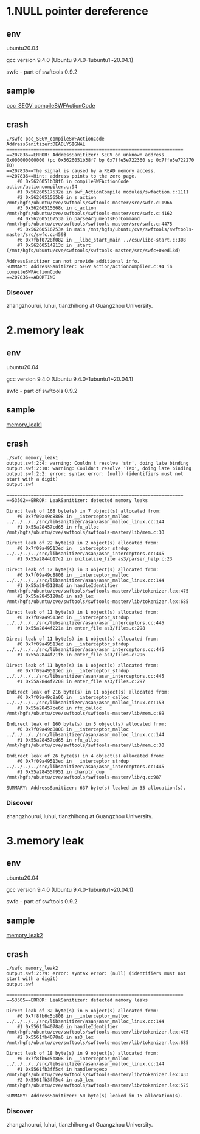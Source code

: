 # 1.NULL pointer dereference
## env
ubuntu20.04 

gcc version 9.4.0 (Ubuntu 9.4.0-1ubuntu1~20.04.1)

swfc - part of swftools 0.9.2

## sample
[poc_SEGV_compileSWFActionCode](https://github.com/keepinggg/poc/blob/main/poc_of_swfc/poc_SEGV_compileSWFActionCode)

## crash
```
./swfc poc_SEGV_compileSWFActionCode
AddressSanitizer:DEADLYSIGNAL
=================================================================
==207836==ERROR: AddressSanitizer: SEGV on unknown address 0x000000000000 (pc 0x5626051b38f7 bp 0x7ffe5e722360 sp 0x7ffe5e722270 T0)
==207836==The signal is caused by a READ memory access.
==207836==Hint: address points to the zero page.
    #0 0x5626051b38f6 in compileSWFActionCode action/actioncompiler.c:94
    #1 0x56260517532e in swf_ActionCompile modules/swfaction.c:1111
    #2 0x5626051565b9 in s_action /mnt/hgfs/ubuntu/cve/swftools/swftools-master/src/swfc.c:1966
    #3 0x56260515668c in c_action /mnt/hgfs/ubuntu/cve/swftools/swftools-master/src/swfc.c:4162
    #4 0x56260516753a in parseArgumentsForCommand /mnt/hgfs/ubuntu/cve/swftools/swftools-master/src/swfc.c:4475
    #5 0x56260516753a in main /mnt/hgfs/ubuntu/cve/swftools/swftools-master/src/swfc.c:4598
    #6 0x7fbf0728f082 in __libc_start_main ../csu/libc-start.c:308
    #7 0x56260514813d in _start (/mnt/hgfs/ubuntu/cve/swftools/swftools-master/src/swfc+0xed13d)

AddressSanitizer can not provide additional info.
SUMMARY: AddressSanitizer: SEGV action/actioncompiler.c:94 in compileSWFActionCode
==207836==ABORTING

```

### Discover
zhangzhourui, luhui, tianzhihong at Guangzhou University.

# 2.memory leak
## env
ubuntu20.04 

gcc version 9.4.0 (Ubuntu 9.4.0-1ubuntu1~20.04.1)

swfc - part of swftools 0.9.2

## sample
[memory_leak1](https://github.com/keepinggg/poc/blob/main/poc_of_swfc/memory_leak1)
## crash
```
./swfc memory_leak1
output.swf:2:4: warning: Couldn't resolve 'str', doing late binding
output.swf:2:10: warning: Couldn't resolve 'Tex', doing late binding
output.swf:2:2: error: syntax error: (null) (identifiers must not start with a digit)
output.swf

=================================================================
==53502==ERROR: LeakSanitizer: detected memory leaks

Direct leak of 168 byte(s) in 7 object(s) allocated from:
    #0 0x7f09a49c8808 in __interceptor_malloc ../../../../src/libsanitizer/asan/asan_malloc_linux.cc:144
    #1 0x55a28457cd65 in rfx_alloc /mnt/hgfs/ubuntu/cve/swftools/swftools-master/lib/mem.c:30

Direct leak of 22 byte(s) in 2 object(s) allocated from:
    #0 0x7f09a49513ed in __interceptor_strdup ../../../../src/libsanitizer/asan/asan_interceptors.cc:445
    #1 0x55a2844b17c2 in initialize_file as3/parser_help.c:23

Direct leak of 12 byte(s) in 3 object(s) allocated from:
    #0 0x7f09a49c8808 in __interceptor_malloc ../../../../src/libsanitizer/asan/asan_malloc_linux.cc:144
    #1 0x55a2845128a6 in handleIdentifier /mnt/hgfs/ubuntu/cve/swftools/swftools-master/lib/tokenizer.lex:475
    #2 0x55a2845128a6 in as3_lex /mnt/hgfs/ubuntu/cve/swftools/swftools-master/lib/tokenizer.lex:685

Direct leak of 11 byte(s) in 1 object(s) allocated from:
    #0 0x7f09a49513ed in __interceptor_strdup ../../../../src/libsanitizer/asan/asan_interceptors.cc:445
    #1 0x55a2844f221a in enter_file as3/files.c:298

Direct leak of 11 byte(s) in 1 object(s) allocated from:
    #0 0x7f09a49513ed in __interceptor_strdup ../../../../src/libsanitizer/asan/asan_interceptors.cc:445
    #1 0x55a2844f21f6 in enter_file as3/files.c:296

Direct leak of 11 byte(s) in 1 object(s) allocated from:
    #0 0x7f09a49513ed in __interceptor_strdup ../../../../src/libsanitizer/asan/asan_interceptors.cc:445
    #1 0x55a2844f2208 in enter_file as3/files.c:297

Indirect leak of 216 byte(s) in 11 object(s) allocated from:
    #0 0x7f09a49c8a06 in __interceptor_calloc ../../../../src/libsanitizer/asan/asan_malloc_linux.cc:153
    #1 0x55a28457ce6d in rfx_calloc /mnt/hgfs/ubuntu/cve/swftools/swftools-master/lib/mem.c:69

Indirect leak of 160 byte(s) in 5 object(s) allocated from:
    #0 0x7f09a49c8808 in __interceptor_malloc ../../../../src/libsanitizer/asan/asan_malloc_linux.cc:144
    #1 0x55a28457cd65 in rfx_alloc /mnt/hgfs/ubuntu/cve/swftools/swftools-master/lib/mem.c:30

Indirect leak of 26 byte(s) in 4 object(s) allocated from:
    #0 0x7f09a49513ed in __interceptor_strdup ../../../../src/libsanitizer/asan/asan_interceptors.cc:445
    #1 0x55a28455f951 in charptr_dup /mnt/hgfs/ubuntu/cve/swftools/swftools-master/lib/q.c:987

SUMMARY: AddressSanitizer: 637 byte(s) leaked in 35 allocation(s).
```

### Discover
zhangzhourui, luhui, tianzhihong at Guangzhou University.

# 3.memory leak
## env
ubuntu20.04 

gcc version 9.4.0 (Ubuntu 9.4.0-1ubuntu1~20.04.1)

swfc - part of swftools 0.9.2

## sample
[memory_leak2](https://github.com/keepinggg/poc/blob/main/poc_of_swfc/memory_leak2)
## crash
```
./swfc memory_leak2
output.swf:2:79: error: syntax error: (null) (identifiers must not start with a digit)
output.swf

=================================================================
==53505==ERROR: LeakSanitizer: detected memory leaks

Direct leak of 32 byte(s) in 6 object(s) allocated from:
    #0 0x7f8fb6c5b808 in __interceptor_malloc ../../../../src/libsanitizer/asan/asan_malloc_linux.cc:144
    #1 0x5561fb4078a6 in handleIdentifier /mnt/hgfs/ubuntu/cve/swftools/swftools-master/lib/tokenizer.lex:475
    #2 0x5561fb4078a6 in as3_lex /mnt/hgfs/ubuntu/cve/swftools/swftools-master/lib/tokenizer.lex:685

Direct leak of 18 byte(s) in 9 object(s) allocated from:
    #0 0x7f8fb6c5b808 in __interceptor_malloc ../../../../src/libsanitizer/asan/asan_malloc_linux.cc:144
    #1 0x5561fb3ff5c4 in handleregexp /mnt/hgfs/ubuntu/cve/swftools/swftools-master/lib/tokenizer.lex:433
    #2 0x5561fb3ff5c4 in as3_lex /mnt/hgfs/ubuntu/cve/swftools/swftools-master/lib/tokenizer.lex:575

SUMMARY: AddressSanitizer: 50 byte(s) leaked in 15 allocation(s).
```

### Discover
zhangzhourui, luhui, tianzhihong at Guangzhou University.
